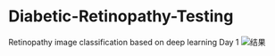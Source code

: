 # Diabetic-Retinopathy-Testing
Retinopathy image classification based on deep learning
Day 1
![结果](https://pic.imgdb.cn/item/6613fcac68eb9357136ef416.jpg)
